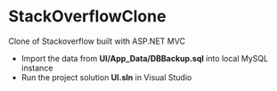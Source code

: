 # StackOverflowClone
Clone of Stackoverflow built with ASP.NET MVC

 - Import the data from **UI/App_Data/DBBackup.sql** into local MySQL instance
 - Run the project solution **UI.sln** in Visual Studio
